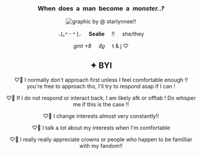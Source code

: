 <h3 align="center">
  When ‎ does‎‎‎ ‎ a‎‎ ‎ man‎‎‎ ‎ become ‎ a‎‎ ‎ <i> monster..? </i>
</h3>

<p align="center">
  <img src="https://file.garden/Z1OpYh3OMHUM4tMG/star_comm.png" alt="graphic by @ starlynnee!!">
</p>

<p align="center">
  ⸜(｡˃ ᵕ ˂ )⸝ ‎ ‎ ‎ ‎ <b> Sealie </b> ‎ ‎ ‎ ‎ !! ‎ ‎ ‎ ‎ she/they
</p>
<p align="center">
  <i> gmt +8 </i> ‎ ‎ ‎ ‎ 𝜗𝜚 ‎ ‎ ‎ ‎ t & j ♡‎
</p>

<h2 align="center">
  ✦ BYI 
</h2>
<p align="center">
  ♡𝅼 I normally don't approach first unless I feel comfortable enough !! you're free to approach tho, I'll try to respond asap if I can !
</p>
<p align="center">
  ♡𝅼 If I do not respond or interact back, I am likely afk or offtab ! Do whisper me if this is the case !!
</p>
<p align="center">
  ♡𝅼 I change interests almost very constantly!!
</p>
<p align="center">
  ♡𝅼 I talk a lot about my interests when I'm comfortable
</p>
<p align="center">
  ♡𝅼 I really really appreciate crowns or people who happen to be familliar with my fandom!!
</p>
